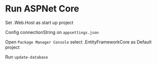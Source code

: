 # Run ASPNet Core 
Set .Web.Host as start up project

Config connectionString on `appsettings.json`

Open `Package Manager Console` select .EntityFrameworkCore as Default project

Run `update-database`
